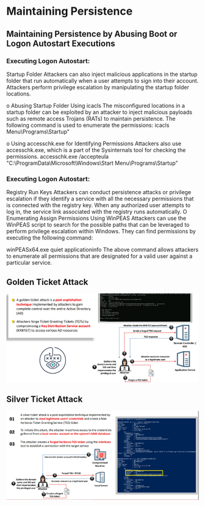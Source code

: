 # Maintaining Persistence

## Maintaining Persistence by Abusing Boot or Logon Autostart Executions

### Executing Logon Autostart:

Startup Folder Attackers can also inject malicious applications in the startup folder that run automatically when a user attempts to sign into their account. Attackers perform privilege escalation by manipulating the startup folder locations. 

o Abusing Startup Folder Using icacls The misconfigured locations in a startup folder can be exploited by an attacker to inject malicious payloads such as remote access Trojans (RATs) to maintain persistence. The following command is used to enumerate the permissions: icacls
Menu\Programs\Startup" 

o Using accesschk.exe for Identifying Permissions
Attackers also use accesschk.exe, which is a part of the Sysinternals tool for checking the permissions. accesschk.exe
/accepteula "C:\ProgramData\Microsoft\Windows\Start Menu\Programs\Startup”

### Executing Logon Autostart:

Registry Run Keys Attackers can conduct persistence attacks or privilege escalation if they identify a service with all the necessary permissions that is connected with the registry key. When any authorized user attempts to log in, the service link associated with the registry runs automatically. O Enumerating Assign Permissions Using WinPEAS Attackers can use the WinPEAS script to search for the possible paths that can be leveraged to perform privilege escalation within Windows. They can find permissions by executing the following command: 

winPEASx64.exe quiet applicationinfo The above command allows attackers to enumerate all permissions that are designated for a valid user against a particular service.

## Golden Ticket Attack

![image.png](Maintaining%20Persistence/image.png)

## Silver Ticket Attack

![image.png](Maintaining%20Persistence/image%201.png)